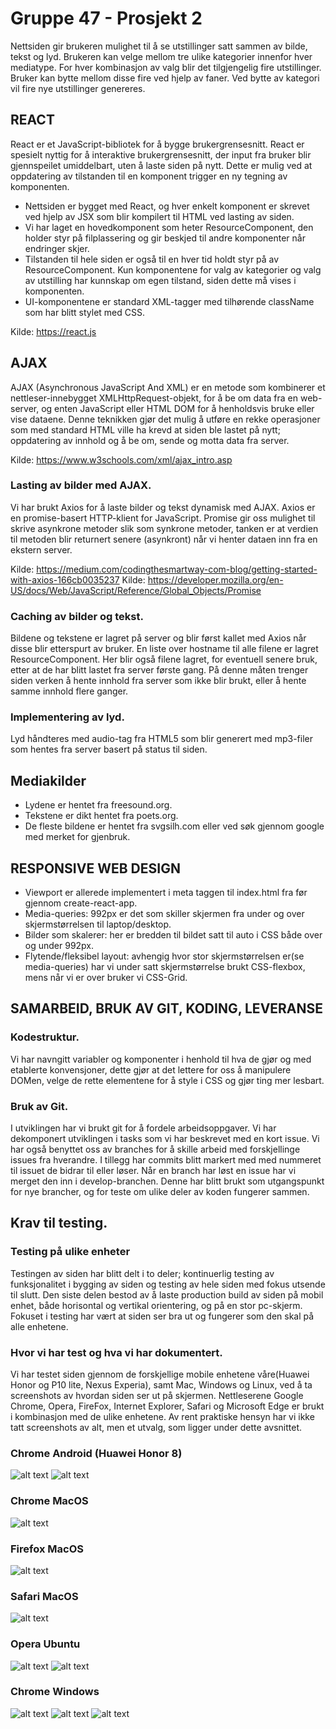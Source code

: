 # Gruppe 47 - Prosjekt 2

Nettsiden gir brukeren mulighet til å se utstillinger satt sammen av bilde, tekst og lyd. Brukeren kan velge mellom tre ulike kategorier innenfor hver mediatype. For hver kombinasjon av valg blir det tilgjengelig fire utstillinger. Bruker kan bytte mellom disse fire ved hjelp av faner. Ved bytte av kategori vil fire nye utstillinger genereres.

## REACT
React er et JavaScript-bibliotek for å bygge brukergrensesnitt. React er spesielt nyttig for å interaktive brukergrensesnitt, der input fra bruker blir gjennspeilet umiddelbart, uten å laste siden på nytt. Dette er mulig ved at oppdatering av tilstanden til en komponent trigger en ny tegning av komponenten.

- Nettsiden er bygget med React, og hver enkelt komponent er skrevet ved hjelp av JSX som blir kompilert til HTML ved lasting av siden. 
- Vi har laget en hovedkomponent som heter ResourceComponent, den holder styr på filplassering og gir beskjed til andre komponenter når endringer skjer.
- Tilstanden til hele siden er også til en hver tid holdt styr på av ResourceComponent. Kun komponentene for valg av kategorier og valg av utstilling har kunnskap om egen tilstand, siden dette må vises i komponenten. 
- UI-komponentene er standard XML-tagger med tilhørende className som har blitt stylet med CSS.

Kilde: https://react.js

## AJAX

AJAX (Asynchronous JavaScript And XML) er en metode som kombinerer et nettleser-innebygget XMLHttpRequest-objekt, for å be om data fra en web-server, og enten JavaScript eller HTML DOM for å henholdsvis bruke eller vise dataene. Denne teknikken gjør det mulig å utføre en rekke operasjoner som med standard HTML ville ha krevd at siden ble lastet på nytt; oppdatering av innhold og å be om, sende og motta data fra server.

Kilde: https://www.w3schools.com/xml/ajax_intro.asp

### Lasting av bilder med AJAX.

Vi har brukt Axios for å laste bilder og tekst dynamisk med AJAX. Axios er en promise-basert HTTP-klient for JavaScript. Promise gir oss mulighet til skrive asynkrone metoder slik som synkrone metoder, tanken er at verdien til metoden blir returnert senere (asynkront) når vi henter dataen inn fra en ekstern server.

Kilde: https://medium.com/codingthesmartway-com-blog/getting-started-with-axios-166cb0035237
Kilde: https://developer.mozilla.org/en-US/docs/Web/JavaScript/Reference/Global_Objects/Promise

### Caching av bilder og tekst.

Bildene og tekstene er lagret på server og blir først kallet med Axios når disse blir etterspurt av bruker. En liste over hostname til alle filene er lagret ResourceComponent. Her blir også filene lagret, for eventuell senere bruk, etter at de har blitt lastet fra server første gang. På denne måten trenger siden verken å hente innhold fra server som ikke blir brukt, eller å hente samme innhold flere ganger. 

### Implementering av lyd.

Lyd håndteres med audio-tag fra HTML5 som blir generert med mp3-filer som hentes fra server basert på status til siden.

## Mediakilder

- Lydene er hentet fra freesound.org.
- Tekstene er dikt hentet fra poets.org.
- De fleste bildene er hentet fra svgsilh.com eller ved søk gjennom google med merket for gjenbruk.

## RESPONSIVE WEB DESIGN

- Viewport er allerede implementert i meta taggen til index.html fra før gjennom create-react-app.
- Media-queries: 992px er det som skiller skjermen fra under og over skjermstørrelsen til laptop/desktop.
- Bilder som skalerer: her er bredden til bildet satt til auto i CSS både over og under 992px.
- Flytende/fleksibel layout: avhengig hvor stor skjermstørrelsen er(se media-queries) har vi under satt skjermstørrelse brukt CSS-flexbox, mens når vi er over bruker vi CSS-Grid.

## SAMARBEID, BRUK AV GIT, KODING, LEVERANSE

### Kodestruktur.

Vi har navngitt variabler og komponenter i henhold til hva de gjør og med etablerte konvensjoner, dette gjør at det lettere for oss å manipulere DOMen, velge de rette elementene for å style i CSS og gjør ting mer lesbart.


### Bruk av Git.

I utviklingen har vi brukt git for å fordele arbeidsoppgaver. Vi har dekomponert utviklingen i tasks som vi har beskrevet med en kort issue. Vi har også benyttet oss av branches for å skille arbeid med forskjellinge issues fra hverandre. I tillegg har commits blitt markert med med nummeret til issuet de bidrar til eller løser. Når en branch har løst en issue har vi merget den inn i develop-branchen. Denne har blitt brukt som utgangspunkt for nye brancher, og for teste om ulike deler av koden fungerer sammen.  

## Krav til testing.

### Testing på ulike enheter

Testingen av siden har blitt delt i to deler; kontinuerlig testing av funksjonalitet i bygging av siden og testing av hele siden med fokus utsende til slutt. Den siste delen bestod av å laste production build av siden på mobil enhet, både horisontal og vertikal orientering, og på en stor pc-skjerm. Fokuset i testing har vært at siden ser bra ut og fungerer som den skal på alle enhetene. 

### Hvor vi har test og hva vi har dokumentert.

Vi har testet siden gjennom de forskjellige mobile enhetene våre(Huawei Honor og P10 lite, Nexus Experia), samt Mac, Windows og Linux, ved å ta screenshots av hvordan siden ser ut på skjermen. Nettleserene Google Chrome, Opera, FireFox, Internet Explorer, Safari og Microsoft Edge er brukt i kombinasjon med de ulike enhetene. Av rent praktiske hensyn har vi ikke tatt screenshots av alt, men et utvalg, som ligger under dette avsnittet.


### Chrome Android (Huawei Honor 8)
![alt text](https://i.imgur.com/ReiFceE.png "Chrome Android 1")
![alt text](https://i.imgur.com/3pGSUQB.png "Chrome Android 2")

### Chrome MacOS
![alt text](https://i.imgur.com/qyskg1s.jpg "Chrome MacOS")

### Firefox MacOS
![alt text](https://i.imgur.com/HGTm3Ky.jpg "Firefoc MacOS")

### Safari MacOS
![alt text](https://i.imgur.com/03glVe3.jpg "Safari MacOS")

### Opera Ubuntu
![alt text](https://i.imgur.com/XlvTapa.png "Opera Ubuntu 1")
![alt text](https://i.imgur.com/kmPp0d4.png "Opera Ubuntu 2")

### Chrome Windows
![alt text](https://i.imgur.com/5n5kkvw.png "Chrome Windows 1")
![alt text](https://i.imgur.com/5vqk014.png "Chrome Windows 1")
![alt text](https://i.imgur.com/CKuMZda.png "Chrome Windows 1")
